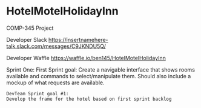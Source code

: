 # HotelMotelHolidayInn
COMP-345 Project

Developer Slack
https://insertnamehere-talk.slack.com/messages/C9JKNDU5Q/

Developer Waffle
https://waffle.io/ben145/HotelMotelHolidayInn

Sprint One:
    First Sprint goal:
    Create a navigable interface that shows rooms available and commands to select/manipulate them. Should also include a mockup of what  requests are available.

    DevTeam Sprint goal #1:
    Develop the frame for the hotel based on first sprint backlog

